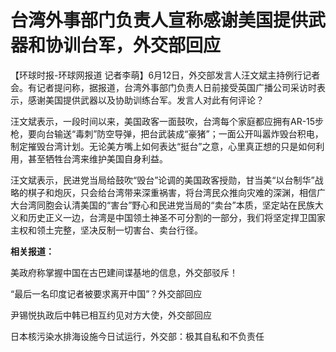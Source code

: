 

# 台湾外事部门负责人宣称感谢美国提供武器和协训台军，外交部回应

【环球时报-环球网报道
记者李萌】6月12日，外交部发言人汪文斌主持例行记者会。有记者提问称，据报道，台湾外事部门负责人日前接受英国广播公司采访时表示，感谢美国提供武器以及协助训练台军。发言人对此有何评论？

汪文斌表示，一段时间以来，美国政客一面鼓吹，台湾每个家庭都应拥有AR-15步枪，要向台输送“毒刺”防空导弹，把台武装成“豪猪”；一面公开叫嚣炸毁台积电，制定摧毁台湾计划。无论美方嘴上如何表达“挺台”之意，心里真正想的只是如何利用，甚至牺牲台湾来维护美国自身利益。

汪文斌表示，民进党当局给鼓吹“毁台”论调的美国政客授勋，甘当美“以台制华”战略的棋子和炮灰，只会给台湾带来深重祸害，将台湾民众推向灾难的深渊，相信广大台湾同胞会认清美国的“害台”野心和民进党当局的“卖台”本质，坚定站在民族大义和历史正义一边，台湾是中国领土神圣不可分割的一部分，我们将坚定捍卫国家主权和领土完整，坚决反制一切害台、卖台行径。

**相关报道：**

美政府称掌握中国在古巴建间谍基地的信息，外交部驳斥！

“最后一名印度记者被要求离开中国”？外交部回应

尹锡悦执政后中韩已相互约见对方大使，外交部回应

日本核污染水排海设施今日试运行，外交部：极其自私和不负责任

